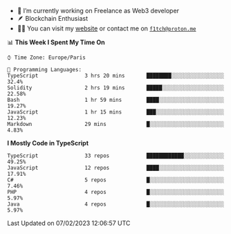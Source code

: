 - 🔭 I’m currently working on Freelance as Web3 developer
- 🪶 Blockchain Enthusiast
- 👨‍💻 You can visit my [website](https://f1tch.xyz) or contact me on [`f1tch@proton.me`](mailto:f1tch@proton.me)

<!--START_SECTION:waka-->
📊 **This Week I Spent My Time On** 

```text
⌚︎ Time Zone: Europe/Paris

💬 Programming Languages: 
TypeScript               3 hrs 20 mins       ████████░░░░░░░░░░░░░░░░░   32.4% 
Solidity                 2 hrs 19 mins       █████░░░░░░░░░░░░░░░░░░░░   22.58% 
Bash                     1 hr 59 mins        ████░░░░░░░░░░░░░░░░░░░░░   19.27% 
JavaScript               1 hr 15 mins        ███░░░░░░░░░░░░░░░░░░░░░░   12.23% 
Markdown                 29 mins             █░░░░░░░░░░░░░░░░░░░░░░░░   4.83%

```

**I Mostly Code in TypeScript** 

```text
TypeScript               33 repos            ████████████░░░░░░░░░░░░░   49.25% 
JavaScript               12 repos            ████░░░░░░░░░░░░░░░░░░░░░   17.91% 
C#                       5 repos             █░░░░░░░░░░░░░░░░░░░░░░░░   7.46% 
PHP                      4 repos             █░░░░░░░░░░░░░░░░░░░░░░░░   5.97% 
Java                     4 repos             █░░░░░░░░░░░░░░░░░░░░░░░░   5.97%

```



 Last Updated on 07/02/2023 12:06:57 UTC
<!--END_SECTION:waka-->
